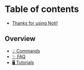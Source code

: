 # Table of contents

* [Thanks for using Noti!](README.md)

## Overview

* [💡 Commands](overview/what-we-do.md)
* [✨ FAQ](overview/our-features.md)
* [🖥 Tutorials](overview/tutorials.md)
